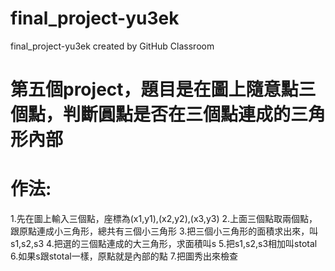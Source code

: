# final_project-yu3ek
final_project-yu3ek created by GitHub Classroom


# 第五個project，題目是在圖上隨意點三個點，判斷圓點是否在三個點連成的三角形內部
# 作法:
1.先在圖上輸入三個點，座標為(x1,y1),(x2,y2),(x3,y3)
2.上面三個點取兩個點，跟原點連成小三角形，總共有三個小三角形
3.把三個小三角形的面積求出來，叫s1,s2,s3
4.把選的三個點連成的大三角形，求面積叫s
5.把s1,s2,s3相加叫stotal
6.如果s跟stotal一樣，原點就是內部的點
7.把圖秀出來檢查
